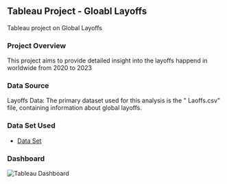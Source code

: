 ## Tableau Project - Gloabl Layoffs
Tableau project on Global Layoffs 

### Project Overview

This project aims to provide detailed insight into the layoffs happend in worldwide from 2020 to 2023

### Data Source

Layoffs Data: The primary dataset used for this analysis is the " Laoffs.csv" file, containing information about global layoffs.

### Data Set Used

- <a href="https://github.com/Prajna-adi/project.-tableau/blob/main/Tableau-layoffs.csv">Data Set</a>


### Dashboard
![Tableau Dashboard](https://github.com/user-attachments/assets/1eaa65af-d8f7-4617-9549-3cc0b5cb34e0)

